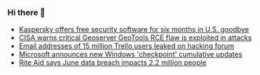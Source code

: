 ### Hi there 👋

<!--START_SECTION:feed-->
* [Kaspersky offers free security software for six months in U.S. goodbye](https://www.bleepingcomputer.com/news/security/kaspersky-offers-free-security-software-for-six-months-in-us-goodbye/)
* [CISA warns critical Geoserver GeoTools RCE flaw is exploited in attacks](https://www.bleepingcomputer.com/news/security/cisa-warns-critical-geoserver-geotools-rce-flaw-is-exploited-in-attacks/)
* [Email addresses of 15 million Trello users leaked on hacking forum](https://www.bleepingcomputer.com/news/security/email-addresses-of-15-million-trello-users-leaked-on-hacking-forum/)
* [Microsoft announces new Windows 'checkpoint' cumulative updates](https://www.bleepingcomputer.com/news/microsoft/microsoft-announces-new-windows-checkpoint-cumulative-updates/)
* [Rite Aid says June data breach impacts 2.2 million people](https://www.bleepingcomputer.com/news/security/rite-aid-says-june-data-breach-impacts-22-million-people/)
<!--END_SECTION:feed-->

<!--
**frankenk/frankenk** is a ✨ _special_ ✨ repository because its `README.md` (this file) appears on your GitHub profile.

Here are some ideas to get you started:

- 🔭 I’m currently working on ...
- 🌱 I’m currently learning ...
- 👯 I’m looking to collaborate on ...
- 🤔 I’m looking for help with ...
- 💬 Ask me about ...
- 📫 How to reach me: ...
- 😄 Pronouns: ...
- ⚡ Fun fact: ...
-->



